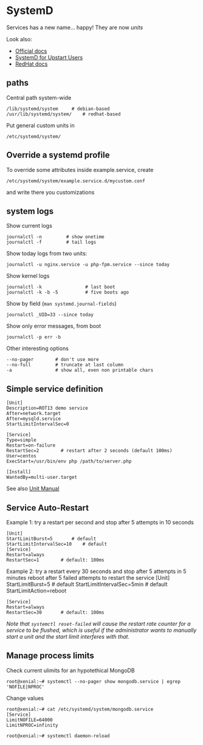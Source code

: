 # SystemD

Services has a new name... happy! They are now *units*

Look also:

 - [Official docs](https://www.freedesktop.org/wiki/Software/systemd/)
 - [SystemD for Upstart Users](https://wiki.ubuntu.com/SystemdForUpstartUsers)
 - [RedHat docs](https://access.redhat.com/documentation/en-US/Red_Hat_Enterprise_Linux/7/html/System_Administrators_Guide/chap-Managing_Services_with_systemd.html)

## paths

Central path system-wide

    /lib/systemd/system		# debian-based
    /usr/lib/systemd/system/    # redhat-based

Put general custom units in

    /etc/systemd/system/

## Override a systemd profile

To override some attributes inside example.service, create

    /etc/systemd/system/example.service.d/mycustom.conf

and write there you customizations


## system logs

Show current logs

    journalctl -n         # show onetime
    journalctl -f         # tail logs

Show today logs from two units:

    journalctl -u nginx.service -u php-fpm.service --since today

Show kernel logs

    journalctl -k                # last boot
    journalctl -k -b -5          # five boots ago

Show by field (`man systemd.journal-fields`)

    journalctl _UID=33 --since today

Show only error messages, from boot

    journalctl -p err -b

Other interesting options

    --no-pager        # don't use more
    --no-full         # truncate at last column
    -a                # show all, even non printable chars

## Simple service definition

    [Unit]
    Description=ROT13 demo service
    After=network.target
    After=mysqld.service
    StartLimitIntervalSec=0
    
    [Service]
    Type=simple
    Restart=on-failure
    RestartSec=2		# restart after 2 seconds (default 100ms)
    User=centos
    ExecStart=/usr/bin/env php /path/to/server.php

    [Install]
    WantedBy=multi-user.target

See also [Unit Manual](https://www.freedesktop.org/software/systemd/man/systemd.unit.html)

## Service Auto-Restart

Example 1: try a restart per second and stop after 5 attempts in 10 seconds

    [Unit]
    StartLimitBurst=5		# default
    StartLimitIntervalSec=10	# default
    [Service]
    Restart=always
    RestartSec=1		# default: 100ms

Example 2: try a restart every 30 seconds and stop after 5 attempts in 5 minutes
	   reboot after 5 failed attempts to restart the service
    [Unit]
    StartLimitBurst=5		# default
    StartLimitIntervalSec=5min	# default
    StartLimitAction=reboot 

    [Service]
    Restart=always
    RestartSec=30		# default: 100ms
    
_Note that `systemctl reset-failed` will cause the restart rate counter for a 
service to be flushed, which is useful if the administrator wants to manually
start a unit and the start limit interferes with that._

## Manage process limits

Check current ulimits for an hypotethical MongoDB

    root@xenial:~# systemctl --no-pager show mongodb.service | egrep 'NOFILE|NPROC'

Change values

    root@xenial:~# cat /etc/systemd/system/mongodb.service
    [Service]
    LimitNOFILE=64000
    LimitNPROC=infinity

    root@xenial:~# systemctl daemon-reload 


